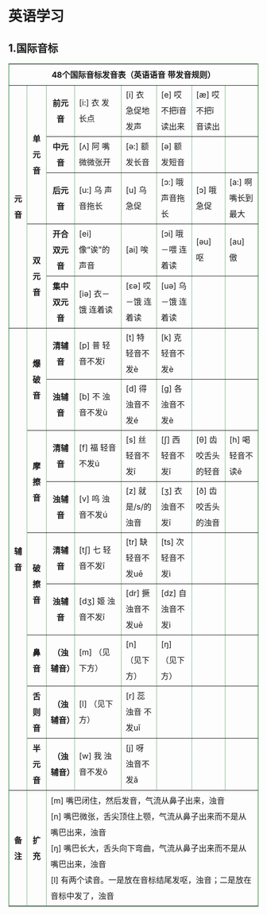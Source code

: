 # 英语学习

## 1.国际音标

<center>
    <table border="1" cellpadding="4" bordercolor="#85B989" style="line-height:2em;min-width: 500px;">
        <tbody>
            <tr>
                <th colspan="8" align="center" height="43">
                    <b>48个国际音标发音表（英语语音 带发音规则）</b>
                </th>
            </tr>
            <tr>
                <th rowspan="5" width="33">元音</th>
                <th rowspan="3" width="54">单元音</th>
                <th width="82">前元音</th>
                <td width="155" class="yb">[i:] 衣 发长点</td>
                <td width="147">[i] 衣 急促地发声</td>
                <td width="165">[e] 哎 不把ī音读出来</td>
                <td width="147">[æ] 哎 不把ī音读出</td>
                <th width="143">　</th>
            </tr>
            <tr>
                <th width="82">中元音</th>
                <td width="155">[ʌ] 阿 嘴微微张开</td>
                <td width="147">[ə:] 额 发长音</td>
                <td width="165">[ə] 额 发短音</td>
                <th width="147"></th>
                <th width="143"></th>
            </tr>
            <tr>
                <th width="82">后元音</th>
                <td width="155">[u:] 乌 声音拖长</td>
                <td width="147">[u] 乌 急促</td>
                <td width="165">[ɔ:] 哦 声音拖长</td>
                <td width="147">[ɔ] 哦 急促</td>
                <td width="143">[a:] 啊 嘴长到最大</td>
            </tr>
            <tr>
                <th rowspan="2" width="54 ">双元音</th>
                <th width="82">开合双元音</th>
                <td width="155">[ei] 像“诶”的声音</td>
                <td width="147">[ai] 唉</td>
                <td width="165">[ɔi] 哦－喂 连着读</td>
                <td width="147">[əu] 呕</td>
                <td width="143">[au] 傲</td>
            </tr>
            <tr>
                <th width="82">集中双元音</th>
                <td width="155">[iə] 衣－饿 连着读</td>
                <td width="147">[εə] 哎－饿 连着读</td>
                <td width="165">[uə] 乌－饿 连着读</td>
                <th width="147"></th>
                <th width="143"></th>
            </tr>
            <tr>
                <th rowspan="9" width="33">辅音</th>
                <th rowspan="2" width="54">爆破音</th>
                <th width="82">清辅音</th>
                <td width="155">[p] 普 轻音不发ī</td>
                <td width="147">[t] 特 轻音不发è</td>
                <td width="165">[k] 克 轻音不发è</td>
                <th width="147"></th>
                <th width="143"></th>
            </tr>
            <tr>
                <th width="82">浊辅音</th>
                <td width="155">[b] 不 浊音不发ù</td>
                <td width="147">[d] 得 浊音不发é</td>
                <td width="165">[g] 各 浊音不发è</td>
                <th width="147"></th>
                <th width="143"></th>
            </tr>
            <tr>
                <th rowspan="2" width="54">摩擦音</th>
                <th width="82">清辅音</th>
                <td width="155">[f] 福 轻音不发ú</td>
                <td width="147">[s] 丝 轻音不发ī</td>
                <td width="165">[ʃ] 西 轻音不发ī</td>
                <td width="147">[θ] 齿 咬舌头的轻音</td>
                <td width="143">[h] 喝 轻音不读ē</td>
            </tr>
            <tr>
                <th width="82">浊辅音</th>
                <td width="155">[v] 呜 浊音不发ú</td>
                <td width="147">[z] 就是/s/的浊音</td>
                <td width="165">[ʒ] 衣 浊音不发ī</td>
                <td width="147">[ð] 齿 咬舌头的浊音</td>
                <th width="143">　</th>
            </tr>
            <tr>
                <th rowspan="2" width="54">破擦音</th>
                <th width="82">清辅音</th>
                <td width="155">[tʃ] 七 轻音不发ī</td>
                <td width="147">[tr] 缺 轻音不发uē</td>
                <td width="165">[ts] 次 轻音不发ì</td>
                <th width="147"></th>
                <th width="143"></th>
            </tr>
            <tr>
                <th width="82">浊辅音</th>
                <td width="155">[dʒ] 姬 浊音不发ī</td>
                <td width="147">[dr] 撅 浊音不发uē</td>
                <td width="165">[dz] 自 浊音不发ì</td>
                <th width="147"></th>
                <th width="143"></th>
            </tr>
            <tr>
                <th width="54">鼻音</th>
                <th width="82">（浊辅音）</th>
                <td width="155">[m] （见下方）</td>
                <td width="147">[n] （见下方）</td>
                <td width="165">[ŋ] （见下方）</td>
                <th width="147">　</th>
                <th width="143">　</th>
            </tr>
            <tr>
                <th width="54">舌则音</th>
                <th width="82">（浊辅音）</th>
                <td width="155">[l] （见下方）</td>
                <td width="147">[r] 蕊 浊音 不发uǐ</td>
                <th width="165"></th>
                <th width="147"></th>
                <th width="143"></th>
            </tr>
            <tr>
                <th width="54">半元音</th>
                <th width="82">（浊辅音）</th>
                <td width="155">[w] 我 浊音不发ǒ</td>
                <td width="147">[j] 呀 浊音不发ǎ</td>
                <th width="165"></th>
                <th width="147"></th>
                <th width="143"></th>
            </tr>
            <tr>
                <th>备注</th>
                <th>扩充</th>
                <th colspan="7 " align="left " style="font-weight: 400 ">
                    [m] 嘴巴闭住，然后发音，气流从鼻子出来，浊音
                    <br> [n] 嘴巴微张，舌尖顶住上颚，气流从鼻子出来而不是从嘴巴出来，浊音
                    <br> [ŋ] 嘴巴长大，舌头向下弯曲，气流从鼻子出来而不是从嘴巴出来，浊音
                    <br> [l] 有两个读音。一是放在音标结尾发呕，浊音；二是放在音标中发了，浊音
                </th>
            </tr>
        </tbody>
    </table>
</center>